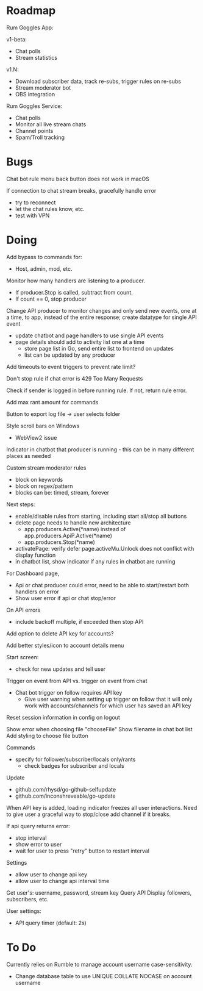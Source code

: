 # Roadmap

Rum Goggles App:

v1-beta:
- Chat polls
- Stream statistics

v1.N:
- Download subscriber data, track re-subs, trigger rules on re-subs
- Stream moderator bot
- OBS integration

Rum Goggles Service:
- Chat polls
- Monitor all live stream chats
- Channel points
- Spam/Troll tracking

# Bugs

Chat bot rule menu back button does not work in macOS

If connection to chat stream breaks, gracefully handle error
- try to reconnect
- let the chat rules know, etc.
- test with VPN

# Doing

Add bypass to commands for:
- Host, admin, mod, etc.

Monitor how many handlers are listening to a producer.
- If producer.Stop is called, subtract from count.
- If count == 0, stop producer

Change API producer to monitor changes and only send new events, one at a time, to app, instead of the entire response; create datatype for single API event
- update chatbot and page handlers to use single API events
- page details should add to activity list one at a time
    - store page list in Go, send entire list to frontend on updates
    - list can be updated by any producer

Add timeouts to event triggers to prevent rate limit?

Don't stop rule if chat error is 429 Too Many Requests

Check if sender is logged in before running rule. If not, return rule error.

Add max rant amount for commands

Button to export log file -> user selects folder

Style scroll bars on Windows
- WebView2 issue

Indicator in chatbot that producer is running
    - this can be in many different places as needed

Custom stream moderator rules
- block on keywords
- block on regex/pattern
- blocks can be: timed, stream, forever

Next steps:
- enable/disable rules from starting, including start all/stop all buttons
- delete page needs to handle new architecture
    - app.producers.Active(*name) instead of app.producers.ApiP.Active(*name)
    - app.producers.Stop(*name)
- activatePage: verify defer page.activeMu.Unlock does not conflict with display function
- in chatbot list, show indicator if any rules in chatbot are running

For Dashboard page,
- Api or chat producer could error, need to be able to start/restart both handlers on error
- Show user error if api or chat stop/error

On API errors
- include backoff multiple, if exceeded then stop API

Add option to delete API key for accounts?

Add better styles/icon to account details menu

Start screen:
- check for new updates and tell user

Trigger on event from API vs. trigger on event from chat
- Chat bot trigger on follow requires API key
    - Give user warning when setting up trigger on follow that it will only work with accounts/channels for which user has saved an API key

Reset session information in config on logout

Show error when choosing file "chooseFile"
Show filename in chat bot list
Add styling to choose file button

Commands
- specify for follower/subscriber/locals only/rants
    - check badges for subscriber and locals

Update
- github.com/rhysd/go-github-selfupdate
- github.com/inconshreveable/go-update

When API key is added, loading indicator freezes all user interactions. Need to give user a graceful way to stop/close add channel if it breaks.

If api query returns error:
- stop interval
- show error to user
- wait for user to press "retry" button to restart interval

Settings
- allow user to change api key
- allow user to change api interval time

Get user's: username, password, stream key
Query API
Display followers, subscribers, etc.

User settings:
- API query timer (default: 2s)

# To Do

Currently relies on Rumble to manage account username case-sensitivity.
- Change database table to use UNIQUE COLLATE NOCASE on account username
